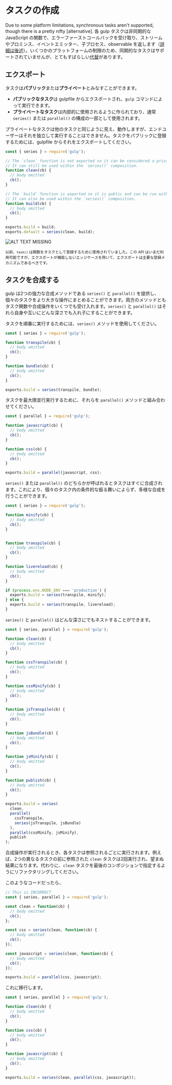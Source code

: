 <!-- front-matter
id: creating-tasks
title: Creating Tasks
hide_title: true
sidebar_label: Creating Tasks
-->

# タスクの作成

Due to some platform limitations, synchronous tasks aren't supported, though there is a pretty nifty [alternative].
各 gulp タスクは非同期的な JavaScript の関数で、エラーファーストコールバックを受け取り、ストリームやプロミンス、イベントエミッター、子プロセス、observable を返します（[詳細は後述][async-completion-docs]）。いくつかのプラットフォームの制限のため、同期的なタスクはサポートされていませんが、とてもすばらしい[代替][using-async-await-docs]があります。

## エクスポート

タスクは**パブリック**または**プライベート**とみなすことができます。

* **パブリックなタスク**は gulpfile からエクスポートされ、`gulp` コマンドによって実行できます。
* **プライベートなタスク**は内部的に使用されるように作られており、通常 `series()` または `parallel()` の構成の一部として使用されます。

プライベートなタスクは他のタスクと同じように見え、動作しますが、エンドユーザーはそれを独立して実行することはできません。タスクをパブリックに登録するためには、gulpfile からそれをエクスポートしてください。

```js
const { series } = require('gulp');

// The `clean` function is not exported so it can be considered a private task.
// It can still be used within the `series()` composition.
function clean(cb) {
  // body omitted
  cb();
}

// The `build` function is exported so it is public and can be run with the `gulp` command.
// It can also be used within the `series()` composition.
function build(cb) {
  // body omitted
  cb();
}

exports.build = build;
exports.default = series(clean, build);
```

![ALT TEXT MISSING][img-gulp-tasks-command]

<small>以前、`task()` は関数をタスクとして登録するために使用されていました。この API はいまだ利用可能ですが、エクスポートが機能しないエッジケースを除いて、エクスポートは主要な登録メカニズムであるべきです。</small>

## タスクを合成する

gulp は2つの強力な合成メソッドである `series()` と `parallel()` を提供し、個々のタスクをより大きな操作にまとめることができます。両方のメソッドともタスク関数や合成操作をいくつでも受け入れます。`series()` と `parallel()` はそれら自身や互いにどんな深さでも入れ子にすることができます。

タスクを順番に実行するためには、`series()` メソッドを使用してください。
```js
const { series } = require('gulp');

function transpile(cb) {
  // body omitted
  cb();
}

function bundle(cb) {
  // body omitted
  cb();
}

exports.build = series(transpile, bundle);
```

タスクを最大限並行実行するために、それらを `parallel()` メソッドと組み合わせてください。
```js
const { parallel } = require('gulp');

function javascript(cb) {
  // body omitted
  cb();
}

function css(cb) {
  // body omitted
  cb();
}

exports.build = parallel(javascript, css);
```

`series()` または `parallel()` のどちらかが呼ばれるとタスクはすぐに合成されます。これにより、個々のタスク内の条件的な振る舞いによらず、多様な合成を行うことができます。

```js
const { series } = require('gulp');

function minify(cb) {
  // body omitted
  cb();
}


function transpile(cb) {
  // body omitted
  cb();
}

function livereload(cb) {
  // body omitted
  cb();
}

if (process.env.NODE_ENV === 'production') {
  exports.build = series(transpile, minify);
} else {
  exports.build = series(transpile, livereload);
}
```

`series()` と `parallel()` はどんな深さにでもネストすることができます。

```js
const { series, parallel } = require('gulp');

function clean(cb) {
  // body omitted
  cb();
}

function cssTranspile(cb) {
  // body omitted
  cb();
}

function cssMinify(cb) {
  // body omitted
  cb();
}

function jsTranspile(cb) {
  // body omitted
  cb();
}

function jsBundle(cb) {
  // body omitted
  cb();
}

function jsMinify(cb) {
  // body omitted
  cb();
}

function publish(cb) {
  // body omitted
  cb();
}

exports.build = series(
  clean,
  parallel(
    cssTranspile,
    series(jsTranspile, jsBundle)
  ),
  parallel(cssMinify, jsMinify),
  publish
);
```

合成操作が実行されるとき、各タスクは参照されるごとに実行されます。例えば、2つの異なるタスクの前に参照された `clean` タスクは2回実行され、望まぬ結果になります。代わりに、`clean` タスクを最後のコンポジションで指定するようにリファクタリングしてください。


このようなコードだったら、

```js
// This is INCORRECT
const { series, parallel } = require('gulp');

const clean = function(cb) {
  // body omitted
  cb();
};

const css = series(clean, function(cb) {
  // body omitted
  cb();
});

const javascript = series(clean, function(cb) {
  // body omitted
  cb();
});

exports.build = parallel(css, javascript);
```

これに移行します。

```js
const { series, parallel } = require('gulp');

function clean(cb) {
  // body omitted
  cb();
}

function css(cb) {
  // body omitted
  cb();
}

function javascript(cb) {
  // body omitted
  cb();
}

exports.build = series(clean, parallel(css, javascript));
```

[async-completion-docs]: ../getting-started/4-async-completion.md
[using-async-await-docs]: ../getting-started/4-async-completion.md#using-async-await
[img-gulp-tasks-command]: https://gulpjs.com/img/docs-gulp-tasks-command.png
[async-once]: https://github.com/gulpjs/async-once
